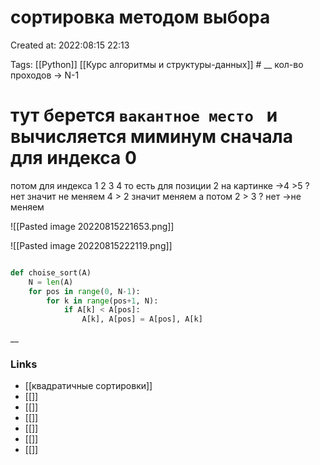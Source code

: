 # сортировка методом выбора

Created at: 2022:08:15 22:13

Tags: [[Python]] [[Курс алгоритмы и структуры-данных]]    #
__ 
кол-во проходов -> N-1
# тут берется `вакантное место ` и вычисляется миминум сначала для индекса 0
потом для индекса 1
2
3
4
то есть для позиции 2 на картинке ->4 >5 ? нет значит не меняем 
4 > 2 значит меняем
а потом 
2 > 3 ?
нет ->не меняем


![[Pasted image 20220815221653.png]]

![[Pasted image 20220815222119.png]]
``` python 

def choise_sort(A)
	N = len(A)
	for pos in range(0, N-1):
		for k in range(pos+1, N):
			if A[k] < A[pos]:
				A[k], A[pos] = A[pos], A[k]

```

__

### Links

- [[квадратичные сортировки]]
- [[]]
- [[]]
- [[]]
- [[]]
- [[]]
- [[]]